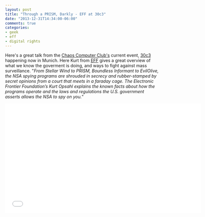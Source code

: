 ```yaml
---
layout: post
title: "Through a PRISM, Darkly - EFF at 30c3"
date: "2013-12-31T14:34:00-06:00"
comments: true
categories:
- geek
- eff
- digital rights
---
```

<p>Here's a great talk from the <a href="http://ccc.de">Chaos Computer Club's</a> current event, <a href="https://events.ccc.de/congress/2013/wiki/Static:FAQ">30c3</a> happening now in Munich. Here Kurt from <a href="http://eff.org">EFF</a> gives a great overview of what we know the goverment is doing, and ways to fight against mass surveillance. "<i>From Stellar Wind to PRISM, Boundless Informant to EvilOlive, the NSA spying programs are shrouded in secrecy and rubber-stamped by secret opinions from a court that meets in a faraday cage. The Electronic Frontier Foundation’s Kurt Opsahl explains the known facts about how the programs operate and the laws and regulations the U.S. government asserts allows the NSA to spy on you.</i>"</p>
<div align="center">
    <iframe width="640" height="360" src="//www.youtube-nocookie.com/embed/BMwPe2KqYn4" frameborder="0" allowfullscreen></iframe>
</div>
